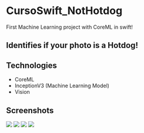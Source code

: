 # CursoSwift_NotHotdog
First Machine Learning project with CoreML in swift!

## Identifies if your photo is a Hotdog!

## Technologies
- CoreML
- InceptionV3 (Machine Learning Model)
- Vision

## Screenshots

![](https://github.com/jpedrosg/CursoSwift_NotHotdog/blob/main/screenshot1.png) ![](https://github.com/jpedrosg/CursoSwift_NotHotdog/blob/main/screenshot2.png)
![](https://github.com/jpedrosg/CursoSwift_NotHotdog/blob/main/screenshot3.png) ![](https://github.com/jpedrosg/CursoSwift_NotHotdog/blob/main/screenshot4.png)
